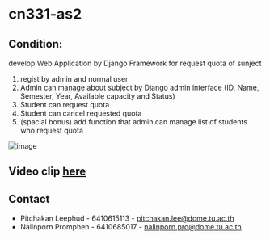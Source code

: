 # cn331-as2
## Condition:
develop Web Application by Django Framework for request quota of sunject
1. regist by admin and normal user
2. Admin can manage about subject by Django admin interface (ID, Name, Semester, Year, Available capacity and Status)
3. Student can request quota
4. Student can cancel requested quota
5. (spacial bonus) add function that admin can manage list of students who request quota
   
![image](https://github.com/6410615113/cn331-as2/assets/88651584/3b8193e7-be5e-48b7-83c2-7384160810b4)
## Video clip [here]()
## Contact
- Pitchakan Leephud - 6410615113 - pitchakan.lee@dome.tu.ac.th
- Nalinporn Promphen - 6410685017 - nalinporn.pro@dome.tu.ac.th
